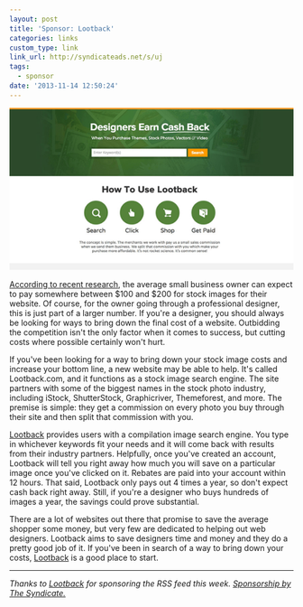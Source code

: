 ```yaml
---
layout: post
title: 'Sponsor: Lootback'
categories: links
custom_type: link
link_url: http://syndicateads.net/s/uj
tags:
  - sponsor
date: '2013-11-14 12:50:24'
---
```

![Lootback ad](/uploads/2013/11/Lootback.png)

[According to recent research](http://www.executionists.com/blog/website-design/cost-to-build-websites-2013/), the average small business owner can expect to pay somewhere between $100 and $200 for stock images for their website. Of course, for the owner going through a professional designer, this is just part of a larger number. If you're a designer, you should always be looking for ways to bring down the final cost of a website. Outbidding the competition isn't the only factor when it comes to success, but cutting costs where possible certainly won't hurt. 

If you've been looking for a way to bring down your stock image costs and increase your bottom line, a new website may be able to help. It's called Lootback.com, and it functions as a stock image search engine. The site partners with some of the biggest names in the stock photo industry, including iStock, ShutterStock, Graphicriver, Themeforest, and more. The premise is simple: they get a commission on every photo you buy through their site and then split that commission with you. 

[Lootback](http://syndicateads.net/s/uj) provides users with a compilation image search engine. You type in whichever keywords fit your needs and it will come back with results from their industry partners. Helpfully, once you've created an account, Lootback will tell you right away how much you will save on a particular image once you've clicked on it. Rebates are paid into your account within 12 hours. That said, Lootback only pays out 4 times a year, so don't expect cash back right away. Still, if you're a designer who buys hundreds of images a year, the savings could prove substantial.

There are a lot of websites out there that promise to save the average shopper some money, but very few are dedicated to helping out web designers. Lootback aims to save designers time and money and they do a pretty good job of it. If you've been in search of a way to bring down your costs, [Lootback](http://syndicateads.net/s/uj) is a good place to start.

---

*Thanks to [Lootback](http://syndicateads.net/s/uj) for sponsoring the RSS feed this week. [Sponsorship by The Syndicate.](http://syndicateads.net/)*